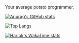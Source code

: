 Your average potato programmer.

[![Anurag's GitHub stats](https://github-readme-stats.vercel.app/api?username=yushi5058&theme=catppuccin_mocha)](https://github.com/anuraghazra/github-readme-stats)

[![Top Langs](https://github-readme-stats.vercel.app/api/top-langs/?username=yushi5058&layout=pie)](https://github.com/anuraghazra/github-readme-stats)

[![Harlok's WakaTime stats](https://github-readme-stats.vercel.app/api/wakatime?username=yushi_61&layout=compact)](https://github.com/anuraghazra/github-readme-stats)
